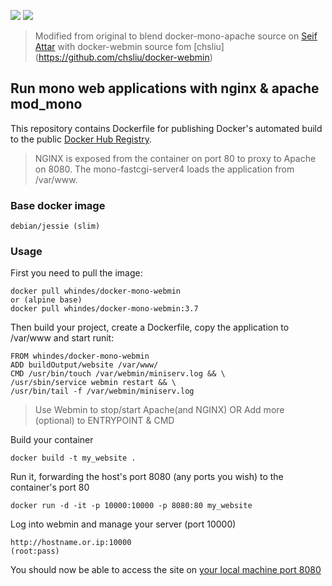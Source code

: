 [![](https://images.microbadger.com/badges/image/whindes/docker-mono-webmin.svg)](https://microbadger.com/images/whindes/docker-mono-webmin "Get your own image badge on microbadger.com") [![](https://images.microbadger.com/badges/version/whindes/docker-mono-webmin.svg)](https://microbadger.com/images/whindes/docker-mono-webmin "Get your own version badge on microbadger.com")

> Modified from original to blend docker-mono-apache source on [Seif Attar](https://github.com/seif/docker-mono-apache) with docker-webmin source fom [chsliu]
(https://github.com/chsliu/docker-webmin)

## Run mono web applications with nginx & apache mod_mono

This repository contains Dockerfile for publishing Docker's automated build to the public [Docker Hub Registry](https://registry.hub.docker.com/).

> NGINX is exposed from the container on port 80 to proxy to Apache on 8080. The mono-fastcgi-server4 loads the application from /var/www.

### Base docker image

    debian/jessie (slim)

### Usage

First you need to pull the image:

    docker pull whindes/docker-mono-webmin
    or (alpine base)
    docker pull whindes/docker-mono-webmin:3.7

Then build your project, create a Dockerfile, copy the application to /var/www and start runit:

    FROM whindes/docker-mono-webmin
    ADD buildOutput/website /var/www/
    CMD /usr/bin/touch /var/webmin/miniserv.log && \
    /usr/sbin/service webmin restart && \
    /usr/bin/tail -f /var/webmin/miniserv.log

> Use Webmin to stop/start Apache(and NGINX) OR Add more (optional) to ENTRYPOINT & CMD

Build your container

    docker build -t my_website .

Run it, forwarding the host's port 8080 (any ports you wish) to the container's port 80

    docker run -d -it -p 10000:10000 -p 8080:80 my_website


Log into webmin and manage your server (port 10000)
```
http://hostname.or.ip:10000
(root:pass)
```

You should now be able to access the site on [your local machine port 8080](http://localhost:8080/)
